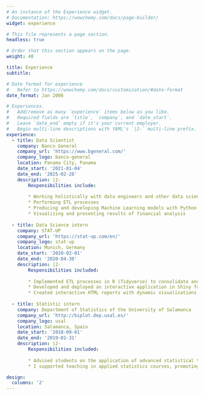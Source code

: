 ```yaml
---
# An instance of the Experience widget.
# Documentation: https://wowchemy.com/docs/page-builder/
widget: experience

# This file represents a page section.
headless: true

# Order that this section appears on the page.
weight: 40

title: Experience
subtitle:

# Date format for experience
#   Refer to https://wowchemy.com/docs/customization/#date-format
date_format: Jan 2006

# Experiences.
#   Add/remove as many `experience` items below as you like.
#   Required fields are `title`, `company`, and `date_start`.
#   Leave `date_end` empty if it's your current employer.
#   Begin multi-line descriptions with YAML's `|2-` multi-line prefix.
experience:
  - title: Data Scientist
    company: Banco General
    company_url: 'https://www.bgeneral.com/'
    company_logo: banco-general
    location: Panama City, Panama
    date_start: '2021-01-04'
    date_end: '2025-02-28'
    description: |2-
        Responsibilities include:
        
        * Working holistically with data engineers and other data scientists
        * Performing ETL processes
        * Producing and developing Machine Learning models with Python
        * Visualizing and presenting results of financial analysis
        
  - title: Data Science intern
    company: STAT-UP
    company_url: 'https://stat-up.com/en/'
    company_logo: stat-up
    location: Munich, Germany
    date_start: '2020-02-01'
    date_end: '2020-04-30'
    description: |2-
        Responsibilities included:
        
        * Implemented ETL processes in R (Tidyverse) to consolidate and clean data from various sources.
        * Developed and deployed an interactive application in Shiny for multivariate statistical analysis, improving data exploration and visualization.
        * Created interactive HTML reports with dynamic visualizations, optimizing the communication of results to international clients.
    
  - title: Statistic intern
    company: Department of Statistics of the University of Salamanca
    company_url: 'http://biplot.dep.usal.es/'
    company_logo: usal
    location: Salamanca, Spain
    date_start: '2018-09-01'
    date_end: '2019-01-31'
    description: |2-
        Responsibilities included:
        
        * Advised students on the application of advanced statistical techniques to academic projects.
        * I supported teaching in applied statistics courses, promoting the use of analytical tools and statistical software.

design:
  columns: '2'
---
```


